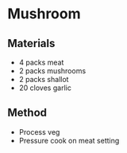 # Mushroom
## Materials
* 4 packs meat
* 2 packs mushrooms
* 2 packs shallot
* 20 cloves garlic

## Method
* Process veg
* Pressure cook on meat setting
